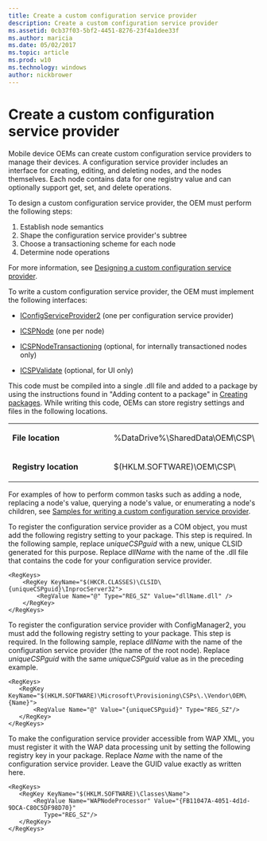 ```yaml
---
title: Create a custom configuration service provider
description: Create a custom configuration service provider
ms.assetid: 0cb37f03-5bf2-4451-8276-23f4a1dee33f
ms.author: maricia
ms.date: 05/02/2017
ms.topic: article
ms.prod: w10
ms.technology: windows
author: nickbrower
---
```


# Create a custom configuration service provider

Mobile device OEMs can create custom configuration service providers to manage their devices. A configuration service provider includes an interface for creating, editing, and deleting nodes, and the nodes themselves. Each node contains data for one registry value and can optionally support get, set, and delete operations.

To design a custom configuration service provider, the OEM must perform the following steps:

1.  Establish node semantics
2.  Shape the configuration service provider's subtree
3.  Choose a transactioning scheme for each node
4.  Determine node operations

For more information, see [Designing a custom configuration service provider](design-a-custom-windows-csp.md).

To write a custom configuration service provider, the OEM must implement the following interfaces:

-   [IConfigServiceProvider2](iconfigserviceprovider2.md) (one per configuration service provider)

-   [ICSPNode](icspnode.md) (one per node)

-   [ICSPNodeTransactioning](icspnodetransactioning.md) (optional, for internally transactioned nodes only)

-   [ICSPValidate](icspvalidate.md) (optional, for UI only)

This code must be compiled into a single .dll file and added to a package by using the instructions found in "Adding content to a package" in [Creating packages](https://msdn.microsoft.com/en-us/library/windows/hardware/dn756642). While writing this code, OEMs can store registry settings and files in the following locations.

<table>
<colgroup>
<col width="50%" />
<col width="50%" />
</colgroup>
<tbody>
<tr class="odd">
<td><p><strong>File location</strong></p></td>
<td><p>%DataDrive%\SharedData\OEM\CSP\</p></td>
</tr>
<tr class="even">
<td><p><strong>Registry location</strong></p></td>
<td><p>$(HKLM.SOFTWARE)\OEM\CSP\</p></td>
</tr>
</tbody>
</table>


For examples of how to perform common tasks such as adding a node, replacing a node's value, querying a node's value, or enumerating a node's children, see [Samples for writing a custom configuration service provider](samples-for-writing-a-custom-configuration-service-provider.md).

To register the configuration service provider as a COM object, you must add the following registry setting to your package. This step is required. In the following sample, replace *uniqueCSPguid* with a new, unique CLSID generated for this purpose. Replace *dllName* with the name of the .dll file that contains the code for your configuration service provider.

``` syntax
<RegKeys>
    <RegKey KeyName="$(HKCR.CLASSES)\CLSID\{uniqueCSPguid}\InprocServer32">
        <RegValue Name="@" Type="REG_SZ" Value="dllName.dll" />
    </RegKey>
</RegKeys>
```

To register the configuration service provider with ConfigManager2, you must add the following registry setting to your package. This step is required. In the following sample, replace *dllName* with the name of the configuration service provider (the name of the root node). Replace *uniqueCSPguid* with the same *uniqueCSPguid* value as in the preceding example.

``` syntax
<RegKeys>
   <RegKey KeyName="$(HKLM.SOFTWARE)\Microsoft\Provisioning\CSPs\.\Vendor\OEM\{Name}">
       <RegValue Name="@" Value="{uniqueCSPguid}" Type="REG_SZ"/>
   </RegKey>
</RegKeys>
```

To make the configuration service provider accessible from WAP XML, you must register it with the WAP data processing unit by setting the following registry key in your package. Replace *Name* with the name of the configuration service provider. Leave the GUID value exactly as written here.

``` syntax
<RegKeys>
   <RegKey KeyName="$(HKLM.SOFTWARE)\Classes\Name">
       <RegValue Name="WAPNodeProcessor" Value="{FB11047A-4051-4d1d-9DCA-C80C5DF98D70}" 
          Type="REG_SZ"/>
   </RegKey>
</RegKeys>
```

 






